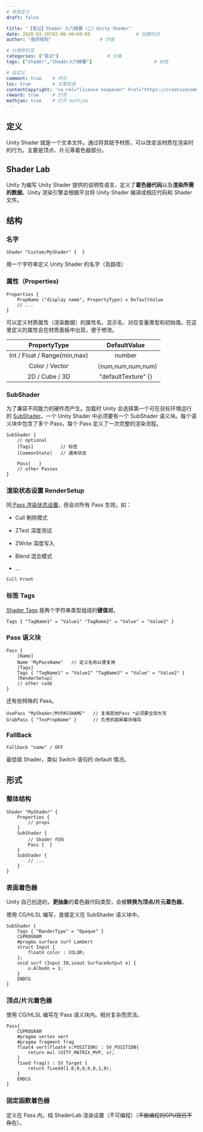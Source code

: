 ```yaml
---
# 常用定义
draft: false

title: "【笔记】Shader 入门精要（二）Unity Shader"
date: 2020-02-26T02:08:40+09:00					# 创建时间
author: "昼阴夜阳"             		# 作者

# 分类和标签
categories: ["笔记"]		            # 分类
tags: ["Shader","Shader入门精要"]  						# 标签

# 自定义
comment: true	 # 评论
toc: true        # 文章目录
contentCopyright: '<a rel="license noopener" href="https://creativecommons.org/licenses/by-nc-nd/4.0/" target="_blank">CC BY-NC-ND 4.0</a>'	#版权规则
reward: true	 # 打赏
mathjax: true    # 打开 mathjax
---
```


## 定义

Unity Shader 就是一个文本文件。通过将其赋予材质，可以改变该材质在渲染时的行为。主要是顶点、片元等着色器部分。

## Shader Lab

Unity 为编写 Unity Shader 提供的说明性语言，定义了**着色器代码**以及**渲染所需的数据**。Unity 渲染引擎会根据平台将 Unity Shader 编译成相应代码和 Shader 文件。

## 结构

### 名字

```
Shader "Custom/MyShader" {	}
```

用一个字符串定义 Unity Shader 的名字（及路径）

### 属性（Properties)

``` properties
Properties {
	PropName ("display name", PropertyType) = DefaultValue
	// ...
}
```

可以定义材质属性（渲染数据）的属性名、显示名、对应变量类型和初始值。在这里定义的属性会在材质面板中出现，便于修改。

|         PropertyType         |    DefaultValue     |
| :--------------------------: | :-----------------: |
| Int / Float / Range(min,max) |       number        |
|        Color / Vector        | （num,num,num,num)  |
|        2D / Cube / 3D        | "defaultTexture" {} |

### SubShader

为了兼容不同能力的硬件而产生。加载时 Unity 会选择第一个可在目标环境运行的 [SubShader](https://docs.unity3d.com/Manual/SL-SubShader.html)。一个 Unity Shader 中必须要有一个 SubShader 语义块。每个语义块中包含了多个 Pass，每个 Pass 定义了一次完整的渲染流程。

```
SubShader {
	// optional
	[Tags]			// 标签
	[CommonState]	// 通用状态
	
	Pass{	}
	// other Passes
}
```

### 渲染状态设置 RenderSetup

同[ Pass 渲染状态设置](https://docs.unity3d.com/Manual/SL-Pass.html)，但会对所有 Pass 生效。如：

* Cull 剔除模式

* ZTest 深度测试

* ZWrite 深度写入

* Blend 混合模式

* ...


```
Cull Front
```

### 标签 Tags

[Shader Tags](https://docs.unity3d.com/Manual/SL-SubShaderTags.html) 是两个字符串类型组成的**键值对**。

```
Tags { "TagName1" = "Value1" "TagName2" = "Value" = "Value2" }
```

### Pass 语义块

```
Pass {
	[Name]
	Name "MyPassName"	// 定义名称以便复用
	[Tags]
	Tags { "TagName1" = "Value1" "TagName2" = "Value" = "Value2" }
	[RenderSetup]
	// other code
}
```

还有些特殊的 Pass。

```
UsePass "MyShader/MYPASSNAME"	// 复用其他Pass *必须要全部大写
GrabPass { "TexPropName" }		// 负责抓取屏幕并储存
```

### FallBack

```
Fallback "name"	/ OFF
```

最低级 Shader，类似 Switch 语句的 default 情况。

## 形式

### 整体结构

```
Shader "MyShader" {
	Properties {
		// props
	}
	SubShader {
		// Shader 代码
		Pass {	}
	}
	SubShader {
		// ...
	}
}
```

### 表面着色器

Unity 自己创造的，**更抽象**的着色器代码类型，会被**转换为顶点/片元着色器**。

使用 CG/HLSL 编写，直接定义在 SubShader 语义块中。

```
SubShader {
	Tags { "RanderType" = "Opaque" }
	CGPROGRAM
	#pragma surface surf Lambert
	struct Input {
		float4 color : COLOR;
	};
	void surf (Input IN,inout SurfaceOutput o) {
		o.Albedo = 1;
	}
	ENDCG
}
```

### 顶点/片元着色器

使用 CG/HLSL 编写在 Pass 语义块内。相对复杂而灵活。

```
Pass{
	CGPROGRAM
	#pragma vertex vert
	#pragma fragment frag
	float4 vert(float4 v:POSITION) : SV_POSITION{
		return mul (UITY_MATRIX_MVP, v);
	}
	fixed frag() : SV_Target {
		return fixed4(1.0,0,0,0,0,1,0);
	}
	ENDCG
}
```

### 固定函数着色器

定义在 Pass 内，纯 ShaderLab 渲染设置（不可编程）（~~不能编程的GPU现已不存在~~）。



